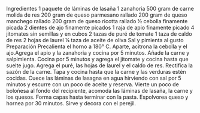 Ingredientes
1 paquete de láminas de lasaña
1 zanahoria
500 gram de carne molida de res
200 gram de queso parmesano rallado
200 gram de queso manchego rallado
200 gram de queso ricotta rallado
½ cebolla finamente picada
2 dientes de ajo finamente picados
1 raja de apio finamente picado
4 jitomates sin semillas y en cubos
2 tazas de puré de tomate
1 taza de caldo de res
2 hojas de laurel
¼ taza de aceite de oliva
Sal y pimienta al gusto
Preparación
Precalienta el horno a 180° C.
Aparte, acitrona la cebolla y el ajo.Agrega el apio y la zanahoria y cocina por 5 minutos.
Añade la carne y salpimienta. Cocina por 5 minutos y agrega el jitomate y cocina hasta que suelte jugo. Agrega el puré, las hojas de laurel y el caldo de res.
Rectifica la sazón de la carne.
Tapa y cocina hasta que la carne y las verduras estén cocidas. Cuece las láminas de lasagna en agua hirviendo con sal por 5 minutos y escurre con un poco de aceite y reserva.
Vierte un poco de boloñesa al fondo del recipiente, acomoda las láminas de lasaña, la carne y los quesos. Forma capas hasta terminar con la pasta.
Espolvorea queso y hornea por 30 minutos.
Sirve y decora con el perejil.
